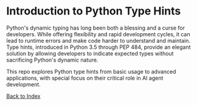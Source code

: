 # Introduction to Python Type Hints

Python's dynamic typing has long been both a blessing and a curse for developers. While offering flexibility and rapid development cycles, it can lead to runtime errors and make code harder to understand and maintain. Type hints, introduced in Python 3.5 through PEP 484, provide an elegant solution by allowing developers to indicate expected types without sacrificing Python's dynamic nature.

This repo explores Python type hints from basic usage to advanced applications, with special focus on their critical role in AI agent development.


[Back to Index](../../README.md)
